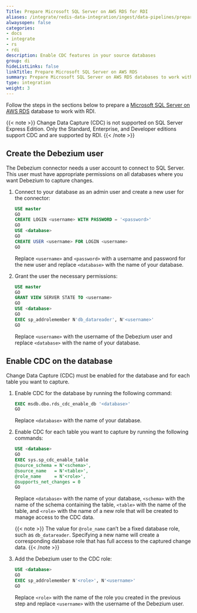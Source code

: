 ```yaml
---
Title: Prepare Microsoft SQL Server on AWS RDS for RDI
aliases: /integrate/redis-data-integration/ingest/data-pipelines/prepare-dbs/aws-aurora-rds/aws-rds-sqlserver/
alwaysopen: false
categories:
- docs
- integrate
- rs
- rdi
description: Enable CDC features in your source databases
group: di
hideListLinks: false
linkTitle: Prepare Microsoft SQL Server on AWS RDS
summary: Prepare Microsoft SQL Server on AWS RDS databases to work with Redis Data Integration.
type: integration
weight: 3
---
```


Follow the steps in the sections below to prepare a [Microsoft SQL Server on AWS RDS](https://docs.aws.amazon.com/AmazonRDS/latest/UserGuide/CHAP_GettingStarted.CreatingConnecting.SQLServer.html) database to work with RDI.

{{< note >}}
Change Data Capture (CDC) is not supported on SQL Server Express Edition. Only the Standard, Enterprise, and Developer editions support CDC and are supported by RDI.
{{< /note >}}

## Create the Debezium user

The Debezium connector needs a user account to connect to SQL Server. This
user must have appropriate permissions on all databases where you want Debezium
to capture changes.

1. Connect to your database as an admin user and create a new user for the connector:

    ```sql
    USE master
    GO
    CREATE LOGIN <username> WITH PASSWORD = '<password>'
    GO
    USE <database>
    GO
    CREATE USER <username> FOR LOGIN <username>
    GO
    ```

    Replace `<username>` and `<password>` with a username and password for the new user and replace `<database>` with the name of your database.

1. Grant the user the necessary permissions:

    ```sql
    USE master
    GO
    GRANT VIEW SERVER STATE TO <username>
    GO
    USE <database>
    GO
    EXEC sp_addrolemember N'db_datareader', N'<username>'
    GO
    ```

    Replace `<username>` with the username of the Debezium user and replace `<database>` with the name of your database.

## Enable CDC on the database

Change Data Capture (CDC) must be enabled for the database and for each table you want to capture.

1. Enable CDC for the database by running the following command:

    ```sql
    EXEC msdb.dbo.rds_cdc_enable_db '<database>'
    GO
    ```

    Replace `<database>` with the name of your database.

1. Enable CDC for each table you want to capture by running the following commands:

    ```sql
    USE <database>
    GO
    EXEC sys.sp_cdc_enable_table
    @source_schema = N'<schema>',
    @source_name   = N'<table>', 
    @role_name     = N'<role>',
    @supports_net_changes = 0
    GO
    ```

    Replace `<database>` with the name of your database, `<schema>` with the name of the schema containing the table, `<table>` with the name of the table, and `<role>` with the name of a new role that will be created to manage access to the CDC data. 

    {{< note >}}
The value for `@role_name` can’t be a fixed database role, such as `db_datareader`. 
Specifying a new name will create a corresponding database role that has full access to the
captured change data.
    {{< /note >}}

1. Add the Debezium user to the CDC role:

    ```sql
    USE <database>
    GO
    EXEC sp_addrolemember N'<role>', N'<username>'
    GO
    ```

    Replace `<role>` with the name of the role you created in the previous step and replace `<username>` with the username of the Debezium user.